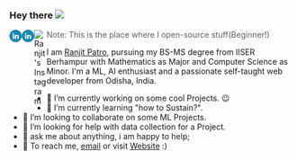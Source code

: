 ### Hey there <a href="https://ranjitpatro.netlify.app/"><img src="https://media.giphy.com/media/hvRJCLFzcasrR4ia7z/giphy.gif" width="3%"></a>

<a href="https://www.linkedin.com/in/ranjitpatro/">
  <img align="left" alt="Ranjit's Linkedin" width="22px" src="https://github.com/Ranjit246/Ranjit246/blob/main/294706_circle_linkedin_icon.png" />
</a>
<a href="https://twitter.com/Ranjit__Patro">
  <img align="left" alt="Ranjit Patro | Twitter" width="22px" src="https://github.com/Ranjit246/Ranjit246/blob/main/294706_circle_linkedin_icon.png" />
</a>
<a href="https://www.instagram.com/ranj.it489/">
  <img align="left" alt="Ranjit's Instagram" width="22px" src="https://raw.githubusercontent.com/hussainweb/hussainweb/main/icons/instagram.png" />
</a>

<!--
<br />
<br /> 
-->

>Note: This is the place where I open-source stuff(Beginner!)

I am <a href="https://ranjitpatro.netlify.app/">Ranjit Patro</a>, pursuing my BS-MS degree from IISER Berhampur with Mathematics as Major and Computer Science as Minor. I'm a ML, AI enthusiast and a passionate self-taught web developer from Odisha, India.

<!-- <img align="right" alt="GIF" src="https://github.com/Ranjit246/Ranjit246/blob/main/code.gif?raw=true" width="400" height="250" /> -->

- 🔭 I’m currently working on some cool Projects. :wink:
- 🌱 I’m currently learning "how to Sustain?".
- 👯 I’m looking to collaborate on some ML Projects.
- 🤔 I’m looking for help with data collection for a Project. 
- 💬 ask me about anything, i am happy to help;
- 💼 To reach me, [email](mailto:ranjitpatro200@gmail.com) or visit <a href="https://ranjitpatro.netlify.app/">Website</a> :)
